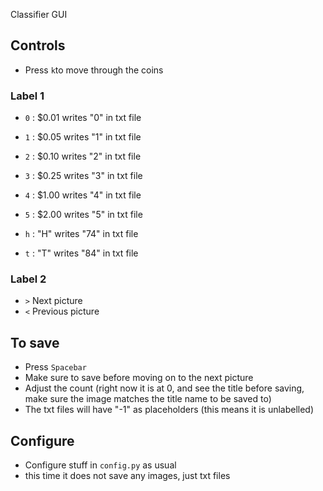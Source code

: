 Classifier GUI

## Controls
- Press  `k`to move through the coins
                                                                                                                                                                                                                                                               
                                                                                                                                                                     
                                                                                                                                                                     
### Label 1                                                                                                                                                          
- `0` : $0.01 writes "0" in txt file
- `1` : $0.05 writes "1" in txt file
- `2` : $0.10 writes "2" in txt file
- `3` : $0.25 writes "3" in txt file
- `4` : $1.00 writes "4" in txt file
- `5` : $2.00 writes "5" in txt file
                                                                                                                                                         
- `h` : "H"  writes "74" in txt file
- `t` : "T"  writes "84" in txt file
                                                                                                                                                                                                                                                                                                                                                                                                                                                                                                                                                                                       
### Label 2

- `>` Next picture
- `<` Previous picture

## To save
- Press `Spacebar`
- Make sure to save before moving on to the next picture
- Adjust the count (right now it is at 0, and see the title before saving, make sure the image matches the title name to be saved to)
- The txt files will have "-1" as placeholders (this means it is unlabelled)

## Configure
- Configure stuff in  ``config.py`` as usual
- this time it does not save any images, just txt files

